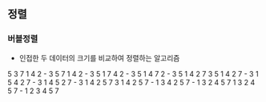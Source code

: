 ## 정렬

### 버블정렬

- 인접한 두 데이터의 크기를 비교하여 정렬하는 알고리즘

5 3 7 1 4 2 - 3 5 7 1 4 2 - 3 5 1 7 4 2 - 3 5 1 4 7 2 - 3 5 1 4 2 7
3 5 1 4 2 7 - 3 1 5 4 2 7 - 3 1 4 5 2 7 - 3 1 4 2 5 7
3 1 4 2 5 7 - 1 3 4 2 5 7 - 1 3 2 4 5 7 
1 3 2 4 5 7 - 1 2 3 4 5 7